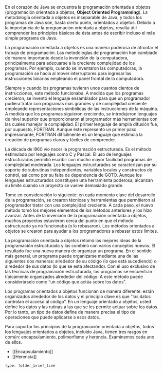 En el corazón de Java se encuentra la programación orientada a objetos (programación orientada a objetos, **Object Oriented Programming**). La metodología orientada a objetos es inseparable de Java, y todos los programas de Java son, hasta cierto punto, orientados a objetos. Debido a la importancia de la programación orientada a objetos, resulta útil comprender los principios básicos de ésta antes de escribir incluso el más simple programa de Java. 

La programación orientada a objetos es una manera poderosa de afrontar el trabajo de programación. Las metodologías de programación han cambiado de manera importante desde la invención de la computadora, principalmente para adecuarse a la creciente complejidad de los programas. Por ejemplo, cuando se inventaron las computadoras, la programación se hacia al mover interruptores para ingresar las instrucciones binarias empleando el panel frontal de la computadora.

Siempre y cuando los programas tuvieran unos cuantos cientos de instrucciones, este método funcionaba. A medida que los programas crecieron, se inventó el lenguaje ensamblador para que un programador pudiera tratar con programas más grandes y de complejidad creciente empleando representaciones simbólicas de las instrucciones de la máquina. A medida que los programas siguieron creciendo, se introdujeron lenguajes de nivel superior que proporcionaron al programador más herramientas con las cuales manejar la complejidad. El primer lenguaje de amplia difusión fue, por supuesto, FORTRAN. Aunque éste representó un primer paso impresionante, FORTRAN difícilmente es un lenguaje que estimula la creación de programas claros y fáciles de comprender. 

La década de l960 vio nacer la programación estructurada. Es el método estimulado por lenguajes como C y Pascal. El uso de lenguajes estructurados permitió escribir con mucho mayor facilidad programas de complejidad moderada. Los lenguajes estructurados se caracterizan por su soporte de subrutinas independientes, variables locales y constructos de control, así como por su falta de dependencia de GOTO. Aunque los lenguajes estructurados constituyen una herramienta poderosa, alcanzan su límite cuando un proyecto se vuelve demasiado grande. 

Tome en consideración lo siguiente: en cada momento clave del desarrollo de la programación, se crearon técnicas y herramientas que permitieron al programador tratar con una complejidad creciente. A cada paso, el nuevo método tomó los mejores elementos de los métodos anteriores y los hizo avanzar. Antes de la invención de la programación orientada a objetos, muchos proyectos estuvieron cerca del punto en que el método estructurado ya no funcionaba (o lo rebasaron). Los métodos orientados a objetos se crearon para ayudar a los programadores a rebasar estos límites. 

La programación orientada a objetos retomó las mejores ideas de la programación estructurada y las combinó con varios conceptos nuevos. El resultado fue una nueva manera de organizar un programa. En el sentido más general, un programa puede organizarse mediante una de las siguientes dos maneras: alrededor de su código (lo que está sucediendo) o alrededor de sus datos (lo que se está afectando). Con el uso exclusivo de las técnicas de programación estructurada, los programas se encuentran típicamente organizados alrededor del código. A este método puede considerársele como “un código que actúa sobre los datos”. 

Los programas orientados a objetos funcionan de manera diferente: están organizados alrededor de los datos y el principio clave es que “los datos controlan el acceso al código”. En un lenguaje orientado a objetos, usted define los datos y las rutinas a las que se les permite actuar sobre los datos. Por lo tanto, un tipo de datos define de manera precisa el tipo de operaciones que puede aplicarse a esos datos. 

Para soportar los principios de la programación orientada a objetos, todos los lenguajes orientados a objetos, incluido Java, tienen tres rasgos en común: encapsulamiento, polimorfismo y herencia. Examinemos cada uno de ellos.

- [[Encapsulamiento]]
- [[Herencia]]

```ccard
type: folder_brief_live
```
 
